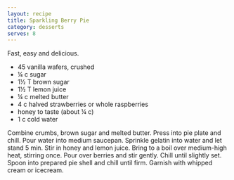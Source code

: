 ```yaml
---
layout: recipe
title: Sparkling Berry Pie
category: desserts
serves: 8
---
```

Fast, easy and delicious. 

- 45 vanilla wafers, crushed
- ¼ c sugar
- 1½ T brown sugar
- 1½ T lemon juice
- ¼ c melted butter
- 4 c halved strawberries or whole raspberries
- honey to taste (about ¼ c)
- 1 c cold water

Combine crumbs, brown sugar and melted butter. Press into pie plate and chill. Pour water into medium saucepan. Sprinkle gelatin into water and let stand 5 min. Stir in honey and lemon juice. Bring to a boil over medium-high heat, stirring once. Pour over berries and stir gently. Chill until slightly set. Spoon into prepared pie shell and chill until firm. Garnish with whipped cream or icecream.
